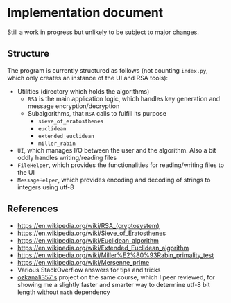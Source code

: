 # Implementation document

Still a work in progress but unlikely to be subject to major changes.

## Structure

The program is currently structured as follows (not counting `index.py`, which only creates an instance of the UI and RSA tools):
- Utilities (directory which holds the algorithms)
  - `RSA` is the main application logic, which handles key generation and message encryption/decryption
  - Subalgorithms, that `RSA` calls to fulfill its purpose
    - `sieve_of_eratosthenes`
    - `euclidean`
    - `extended_euclidean`
    - `miller_rabin`
- `UI`, which manages I/O between the user and the algorithm. Also a bit oddly handles writing/reading files
- `FileHelper`, which provides the functionalities for reading/writing files to the UI
- `MessageHelper`, which provides encoding and decoding of strings to integers using utf-8

## References

- https://en.wikipedia.org/wiki/RSA_(cryptosystem)
- https://en.wikipedia.org/wiki/Sieve_of_Eratosthenes
- https://en.wikipedia.org/wiki/Euclidean_algorithm
- https://en.wikipedia.org/wiki/Extended_Euclidean_algorithm
- https://en.wikipedia.org/wiki/Miller%E2%80%93Rabin_primality_test
- https://en.wikipedia.org/wiki/Mersenne_prime
- Various StackOverflow answers for tips and tricks
- [ozkanali357's](https://github.com/ozkanali357/AILabsProject) project on the same course, which I peer reviewed,
  for showing me a slightly faster and smarter way to determine utf-8 bit length without `math` dependency
